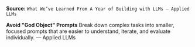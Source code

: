 **Source:** `What We’ve Learned From A Year of Building with LLMs – Applied LLMs`

**Avoid "God Object" Prompts**
Break down complex tasks into smaller, focused prompts that are easier to understand, iterate, and evaluate individually. — Applied LLMs
